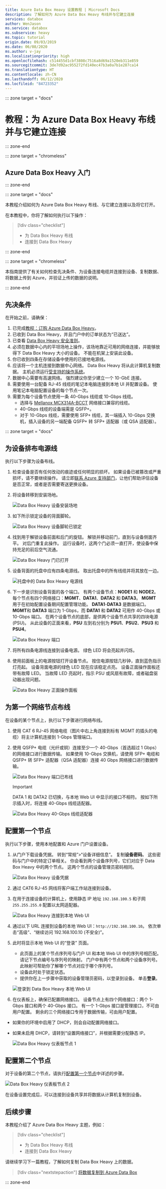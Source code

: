 ```yaml
---
title: Azure Data Box Heavy 设置教程 | Microsoft Docs
description: 了解如何为 Azure Data Box Heavy 布线并与它建立连接
services: databox
author: WenJason
ms.service: databox
ms.subservice: heavy
ms.topic: tutorial
origin.date: 09/03/2019
ms.date: 06/08/2020
ms.author: v-jay
ms.localizationpriority: high
ms.openlocfilehash: c514455d1cbf3808c7516a8d69a1520eb311e859
ms.sourcegitcommit: 3de7d92ac955272fd140ec47b3a0a7b1e287ca14
ms.translationtype: HT
ms.contentlocale: zh-CN
ms.lasthandoff: 06/12/2020
ms.locfileid: "84723352"
---
```

::: zone target = "docs"

# <a name="tutorial-cable-and-connect-to-your-azure-data-box-heavy"></a>教程：为 Azure Data Box Heavy 布线并与它建立连接

::: zone-end

::: zone target = "chromeless"

## <a name="get-started-with-azure-data-box-heavy"></a>Azure Data Box Heavy 入门

::: zone-end

::: zone target = "docs"

本教程介绍如何为 Azure Data Box Heavy 布线、与它建立连接以及将它打开。

在本教程中，你将了解如何执行以下操作：

> [!div class="checklist"]
> * 为 Data Box Heavy 布线
> * 连接到 Data Box Heavy

::: zone-end

::: zone target = "chromeless"

本指南提供了有关如何检查先决条件、为设备连接电缆并连接到设备、复制数据、将数据上传到 Azure，并验证上传的数据的说明。

::: zone-end

## <a name="prerequisites"></a>先决条件

在开始之前，请确保：

1. 已完成[教程：订购 Azure Data Box Heavy](data-box-heavy-deploy-ordered.md)。
2. 已收到 Data Box Heavy，并且门户中的订单状态为“已送达”。 
3. 已查看 [Data Box Heavy 安全准则](data-box-safety.md)。
4. 必须在数据中心内的平坦场地上操作，该场地靠近可用的网络连接，并能够放得下 Data Box Heavy 大小的设备。 不能在机架上安装此设备。
5. 你已收到四条在存储设备中使用的已接地电源线。
6. 应该将一个主机连接到数据中心网络。 Data Box Heavy 将从此计算机复制数据。 主机必须运行[受支持的操作系统](data-box-heavy-system-requirements.md)。
7. 数据中心需要有高速网络。 强烈建议你至少建立一个 10-GbE 连接。 
8. 需要使用一台配备 RJ-45 线缆的笔记本电脑连接到本地 UI 并配置设备。 使用笔记本电脑配置设备的每个节点一次。
9. 需要为每个设备节点使用一条 40-Gbps 线缆或 10-Gbps 线缆。
    - 选择与 [Mellanox MCX314A-BCCT](https://store.mellanox.com/products/mellanox-mcx314a-bcct-connectx-3-pro-en-network-interface-card-40-56gbe-dual-port-qsfp-pcie3-0-x8-8gt-s-rohs-r6.html) 网络接口兼容的线缆。
    - 40-Gbps 线缆的设备端需是 QSFP+。
    - 对于 10-Gbps 线缆，需要使用 SFP+ 线缆，其一端插入 10-Gbps 交换机，插入设备的另一端配备 QSFP+ 转 SFP+ 适配器（或 QSA 适配器）。

::: zone target = "docs"

## <a name="cable-your-device-for-power"></a>为设备排布电源线

执行以下步骤为设备布线。

1. 检查设备是否有任何改动的痕迹或任何明显的损坏。 如果设备已被篡改或严重损坏，请不要继续操作。 请立即[联系 Azure 支持部门](https://support.azure.cn/support/contact/)，让他们帮助评估设备是否正常，或者是否需要寄送更换设备。
2. 将设备转移到安装场地。

    ![Data Box Heavy 设备安装场地](media/data-box-heavy-deploy-set-up/data-box-heavy-install-site.png)

3. 如下所示锁定设备的背面脚轮。

    ![Data Box Heavy 设备脚轮已锁定](media/data-box-heavy-deploy-set-up/data-box-heavy-casters-locked.png)

4. 找到用于解锁设备前面和后门的旋钮。 解锁并移动前门，直到与设备侧面齐平。 对后门重复此操作。
    运行设备时，这两个门必须一直打开，使设备中保持充足的前后空气流通。

    ![Data Box Heavy 门已打开](media/data-box-heavy-deploy-set-up/data-box-heavy-doors-open.png)

5. 设备背面的托盘中应有四条电源线。 取出托盘中的所有线缆并将其放在一边。

    ![托盘中的 Data Box Heavy 电源线](media/data-box-heavy-deploy-set-up/data-box-heavy-power-cords-tray.png)

6. 下一步是识别设备背面的各个端口。 有两个设备节点：**NODE1** 和 **NODE2**。 每个节点有四个网络接口：**MGMT**、**DATA1**、**DATA2** 和 **DATA3**。 **MGMT** 用于在初始配置设备期间配置管理功能。 **DATA1**-**DATA3** 是数据端口。 **MGMT**和 **DATA3** 端口为 1-Gbps，而 **DATA1** 和 **DATA2** 可用作 40-Gbps 或 10-Gbps 端口。 在两个设备节点的底部，是供两个设备节点共享的四块电源 (PSU)。 从此设备的正面来看，**PSU** 左到右分别为 **PSU1**、**PSU2**、**PSU3** 和 **PSU4**。

    ![Data Box Heavy 端口](media/data-box-heavy-deploy-set-up/data-box-heavy-ports.png)

7. 将所有四条电源线连接到设备电源。 绿色 LED 将会亮起并闪烁。
8. 使用前面板上的电源按钮打开设备节点。 按住电源按钮几秒钟，直到蓝色指示灯亮起。 设备背面电源的绿色 LED 现在应该稳定点亮。 设备正面操作面板还带有故障 LED。 当故障 LED 亮起时，指示 PSU 或风扇有故障，或者磁盘驱动器出现问题。  

    ![Data Box Heavy 正面操作面板](media/data-box-heavy-deploy-set-up/data-box-heavy-front-ops-panel.png)

## <a name="cable-first-node-for-network"></a>为第一个网络节点布线

在设备的某个节点上，执行以下步骤进行网络布线。

1. 使用 CAT 6 RJ-45 网络电缆（图片中右上角连接到标有 MGMT 的插头的电缆）将主计算机连接到 1-Gbps 管理端口。
2. 使用 QSFP+ 电缆（光纤或铜）连接至少一个 40-Gbps（首选超过 1 Gbps）的网络接口进行数据传输。 如果使用 10-Gbps 交换机，请使用 SFP+ 电缆和 QSFP+ 转 SFP+ 适配器（QSA 适配器）连接 40 Gbps 网络接口进行数据传输。

    ![Data Box Heavy 端口已布线](media/data-box-heavy-deploy-set-up/data-box-heavy-ports-cabled.png)

    > [!IMPORTANT]
    > DATA 1 和 DATA2 已切换，与本地 Web UI 中显示的接口不相符。
    > 按如下所示插入时，将连接 40-Gbps 线缆适配器。

    ![Data Box Heavy 40-Gbps 线缆适配器](media/data-box-heavy-deploy-set-up/data-box-heavy-cable-adaptor.png)

## <a name="configure-first-node"></a>配置第一个节点

执行以下步骤，使用本地配置和 Azure 门户设置设备。

1. 从门户下载设备凭据。 转到“常规”>“设备详细信息”。  复制**设备密码**。 这些密码与门户中的特定订单相关。 你会看到两个设备序列号，它们对应于 Data Box Heavy 中的两个节点。 这两个节点的设备管理员密码相同。

    ![Data Box Heavy 设备凭据](media/data-box-heavy-deploy-set-up/data-box-heavy-device-credentials.png)

2. 通过 CAT6 RJ-45 网线将客户端工作站连接到设备。
3. 在用于连接设备的计算机上，使用静态 IP 地址 `192.168.100.5` 和子网 `255.255.255.0` 配置以太网适配器。

    ![Data Box Heavy 连接到本地 Web UI](media/data-box-heavy-deploy-set-up/data-box-heavy-connect-local-web-ui.png)

4. 通过以下 URL 连接到设备的本地 Web UI：`http://192.168.100.10`。 依次单击“高级”、“继续访问 192.168.100.10 (不安全)”。  
5. 此时将显示本地 Web UI 的“登录”  页面。
    
    - 此页面上的某个节点序列号与门户 UI 和本地 Web UI 中的序列号相匹配。 请记下节点编号与序列号的映射。 门户中有两个节点和两个设备序列号。 此映射可帮助你了解哪个节点对应于哪个序列号。
    - 设备此时处于锁定状态。
    - 提供你在上一步骤中获取的设备管理员密码，以登录到设备。 单击**登录**。

    ![登录到 Data Box Heavy 本地 Web UI](media/data-box-heavy-deploy-set-up/data-box-heavy-unlock-device.png)

5. 在仪表板上，确保已配置网络接口。 设备节点上有四个网络接口：两个 1-Gbps 接口和两个 40-Gbps 接口。 有一个 1-Gbps 接口是管理接口，不可由用户配置。 剩余的三个网络接口专用于数据传输，可由用户配置。

- 如果你的环境中启用了 DHCP，则会自动配置网络接口。
- 如果未启用 DHCP，请转到“设置网络接口”，并根据需要分配静态 IP。

    ![Data Box Heavy 仪表板节点 1](media/data-box-heavy-deploy-set-up/data-box-heavy-dashboard-1.png)

## <a name="configure-second-node"></a>配置第二个节点

对于设备的第二个节点，请执行[配置第一个节点](#configure-first-node)中详述的步骤。

![Data Box Heavy 仪表板节点 2](media/data-box-heavy-deploy-set-up/data-box-heavy-dashboard-2.png)

在设备设置完成后，可以连接到设备共享并将数据从计算机复制到设备。

## <a name="next-steps"></a>后续步骤

本教程介绍了 Azure Data Box Heavy 主题，例如：

> [!div class="checklist"]
> * 为 Data Box Heavy 布线
> * 连接到 Data Box Heavy

请继续学习下一篇教程，了解如何复制 Data Box Heavy 上的数据。

> [!div class="nextstepaction"]
> [将数据复制到 Azure Data Box](./data-box-heavy-deploy-copy-data.md)

::: zone-end
